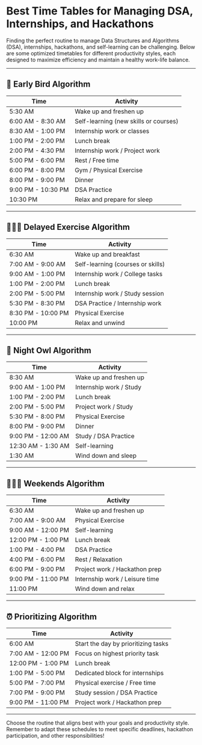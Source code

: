 # Best Time Tables for Managing DSA, Internships, and Hackathons

Finding the perfect routine to manage Data Structures and Algorithms (DSA), internships, hackathons, and self-learning can be challenging. Below are some optimized timetables for different productivity styles, each designed to maximize efficiency and maintain a healthy work-life balance.

---

## 🐣 Early Bird Algorithm

| Time          | Activity                             |
|---------------|--------------------------------------|
| 5:30 AM       | Wake up and freshen up               |
| 6:00 AM - 8:30 AM | Self-learning (new skills or courses) |
| 8:30 AM - 1:00 PM | Internship work or classes        |
| 1:00 PM - 2:00 PM | Lunch break                      |
| 2:00 PM - 4:30 PM | Internship work / Project work    |
| 5:00 PM - 6:00 PM | Rest / Free time                  |
| 6:00 PM - 8:00 PM | Gym / Physical Exercise           |
| 8:00 PM - 9:00 PM | Dinner                           |
| 9:00 PM - 10:30 PM | DSA Practice                    |
| 10:30 PM       | Relax and prepare for sleep         |

---

## 🏋🏻‍♂️ Delayed Exercise Algorithm

| Time          | Activity                             |
|---------------|--------------------------------------|
| 6:30 AM       | Wake up and breakfast                |
| 7:00 AM - 9:00 AM | Self-learning (courses or skills) |
| 9:00 AM - 1:00 PM | Internship work / College tasks   |
| 1:00 PM - 2:00 PM | Lunch break                      |
| 2:00 PM - 5:00 PM | Internship work / Study session   |
| 5:30 PM - 8:30 PM | DSA Practice / Internship work    |
| 8:30 PM - 10:00 PM | Physical Exercise               |
| 10:00 PM       | Relax and unwind                    |

---

## 🦉 Night Owl Algorithm

| Time          | Activity                             |
|---------------|--------------------------------------|
| 8:30 AM       | Wake up and freshen up               |
| 9:00 AM - 1:00 PM | Internship work / Study           |
| 1:00 PM - 2:00 PM | Lunch break                      |
| 2:00 PM - 5:00 PM | Project work / Study              |
| 5:30 PM - 8:00 PM | Physical Exercise                |
| 8:00 PM - 9:00 PM | Dinner                           |
| 9:00 PM - 12:00 AM | Study / DSA Practice            |
| 12:30 AM - 1:30 AM | Self-learning                   |
| 1:30 AM        | Wind down and sleep                 |

---

## 🧑🏻‍💻 Weekends Algorithm

| Time          | Activity                             |
|---------------|--------------------------------------|
| 6:30 AM       | Wake up and freshen up               |
| 7:00 AM - 9:00 AM | Physical Exercise                |
| 9:00 AM - 12:00 PM | Self-learning                   |
| 12:00 PM - 1:00 PM | Lunch break                     |
| 1:00 PM - 4:00 PM | DSA Practice                     |
| 4:00 PM - 6:00 PM | Rest / Relaxation                |
| 6:00 PM - 9:00 PM | Project work / Hackathon prep    |
| 9:00 PM - 11:00 PM | Internship work / Leisure time  |
| 11:00 PM        | Wind down and relax                |

---

## ⏰ Prioritizing Algorithm

| Time          | Activity                             |
|---------------|--------------------------------------|
| 6:00 AM       | Start the day by prioritizing tasks  |
| 7:00 AM - 12:00 PM | Focus on highest priority task  |
| 12:00 PM - 1:00 PM | Lunch break                     |
| 1:00 PM - 5:00 PM | Dedicated block for internships  |
| 5:00 PM - 7:00 PM | Physical exercise / Free time    |
| 7:00 PM - 9:00 PM | Study session / DSA Practice     |
| 9:00 PM - 11:00 PM | Project work / Hackathon prep   |

---

Choose the routine that aligns best with your goals and productivity style. Remember to adapt these schedules to meet specific deadlines, hackathon participation, and other responsibilities!
